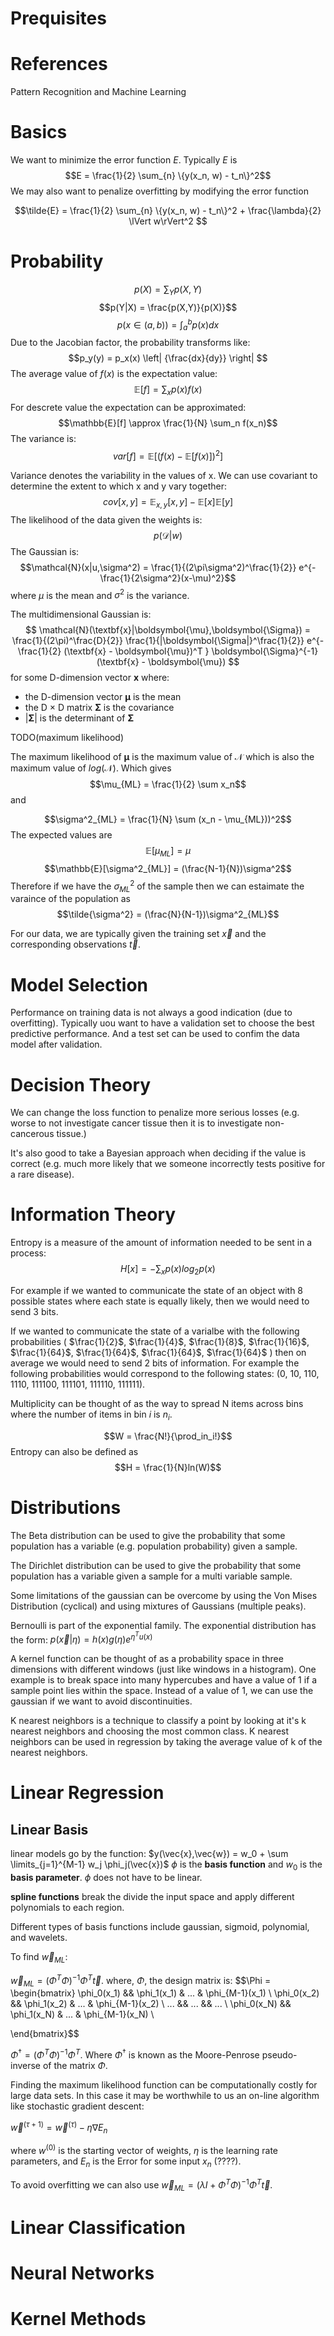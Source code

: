 # Prequisites

# References
Pattern Recognition and Machine Learning

# Basics

We want to minimize the error function $E$.  Typically $E$ is
$$E = \frac{1}{2} \sum_{n} \{y(x_n, w) - t_n\}^2$$
 We may also want to penalize overfitting by modifying the error function
 
$$\tilde{E} = \frac{1}{2} \sum_{n} \{y(x_n, w) - t_n\}^2  + \frac{\lambda}{2} \lVert w\rVert^2 $$
# Probability
$$p(X) = \sum_Y{p(X,Y)}$$
$$p(Y|X) = \frac{p(X,Y)}{p(X)}$$
$$p(x \in (a,b)) = \int_a^b p(x)dx $$
Due to the Jacobian factor, the probability transforms like:
$$p_y(y) = p_x(x) \left| {\frac{dx}{dy}} \right| $$
The average value of $f(x)$ is the expectation value:
$$\mathbb{E}[f] = \sum_x p(x)f(x)$$
For descrete value the expectation can be approximated:
$$\mathbb{E}[f] \approx \frac{1}{N} \sum_n f(x_n)$$
The variance is:
$$var[f] = \mathbb{E}[(f(x) - \mathbb{E}[f(x)])^2]$$

Variance denotes the variability in the values of x.  We can use covariant to determine the extent to which x and y vary together:
$$cov[x,y] = \mathbb{E}_{x,y}[x,y] - \mathbb{E}[x]\mathbb{E}[y]$$
The likelihood of the data given the weights is:
$$p(\mathcal{D}|w)$$
The Gaussian is:
$$\mathcal{N}(x|u,\sigma^2) = \frac{1}{(2\pi\sigma^2)^\frac{1}{2}} e^{-\frac{1}{2\sigma^2}(x-\mu)^2}$$
where $\mu$ is the mean and $\sigma^2$ is the variance.

The multidimensional Gaussian is:
$$
\mathcal{N}(\textbf{x}|\boldsymbol{\mu},\boldsymbol{\Sigma}) =
\frac{1}{(2\pi)^\frac{D}{2}} 
\frac{1}{|\boldsymbol{\Sigma|}^\frac{1}{2}}
e^{-\frac{1}{2} (\textbf{x} - \boldsymbol{\mu})^T }
\boldsymbol{\Sigma}^{-1}(\textbf{x} - \boldsymbol{\mu})
$$
$$$$
for some D-dimension vector $\textbf{x}$ where:
* the D-dimension vector $\boldsymbol{\mu}$ is the mean 
* the  D $\times$ D matrix $\boldsymbol{\Sigma}$ is the covariance
* $|\boldsymbol{\Sigma}|$ is the determinant of $\boldsymbol{\Sigma}$

TODO(maximum likelihood)

The maximum likelihood of $\boldsymbol{\mu}$  is the maximum value of $\mathcal{N}$ which is also the maximum value of $log(\mathcal{N})$.  Which gives
$$\mu_{ML} = \frac{1}{2} \sum x_n$$
and 

$$\sigma^2_{ML} = \frac{1}{N} \sum (x_n - \mu_{ML}))^2$$
The expected values are
$$\mathbb{E}[\mu_{ML}] = \mu$$
$$\mathbb{E}[\sigma^2_{ML}] = (\frac{N-1}{N})\sigma^2$$
Therefore if we have the $\sigma^2_{ML}$ of the sample then we can estaimate the varaince of the population as 
$$\tilde{\sigma^2} = (\frac{N}{N-1})\sigma^2_{ML}$$

For our data, we are typically given the training set $\vec{x}$ and the corresponding observations $\vec{t}$.

# Model Selection
Performance on training data is not always a good indication (due to overfitting).  Typically uou want to have a validation set to choose the best predictive performance.  And a test set can be used to confim the data model after validation.

# Decision Theory
We can change the loss function to penalize more serious losses (e.g. worse to not investigate cancer tissue then it is to investigate non-cancerous tissue.)

It's also good to take a Bayesian approach when deciding if the value is correct (e.g. much more likely that we someone incorrectly tests positive for a rare disease).

# Information Theory
Entropy is a measure of the amount of information needed to be sent in a process: 
$$H[x] = -\sum_x p(x) log_2p(x)$$

For example if we wanted to communicate the state of an object with 8 possible states where each state is equally likely, then we would need to send 3 bits.

If we wanted to communicate the state of a varialbe with the following probabilities (
$\frac{1}{2}$, $\frac{1}{4}$, $\frac{1}{8}$, $\frac{1}{16}$, $\frac{1}{64}$, $\frac{1}{64}$, $\frac{1}{64}$, $\frac{1}{64}$ ) then on average we would need to send 2 bits of information.  For example the following probabilities would correspond to the following states: (0, 10, 110, 1110, 111100, 111101, 111110, 111111).

Multiplicity can be thought of as the way to spread N items across bins where the number of items in bin $i$ is $n_i$.

$$W = \frac{N!}{\prod_in_i!}$$
Entropy can also be defined as
$$H = \frac{1}{N}ln(W)$$

# Distributions

The Beta distribution can be used to give the probability that some population has a variable (e.g. population probability) given a sample.

The Dirichlet distribution can be used to give the probability that some population has a variable given a sample for a multi variable sample.

Some limitations of the gaussian can be overcome by using the Von Mises Distribution (cyclical) and using mixtures of Gaussians (multiple peaks).

Bernoulli is part of the exponential family.  The exponential distribution has the form:
$p(\vec{x}|\eta) = h(x)g(\eta)e^{\eta^T u(x)}$


A kernel function can be thought of as a probability space in three dimensions with different windows (just like windows in a histogram).  One example is to break space into many hypercubes and have a value of 1 if a sample point lies within the space.  Instead of a value of 1, we can use the gaussian if we want to avoid discontinuities.

K nearest neighbors is a technique to classify a point by looking at it's k nearest neighbors and choosing the most common class. K nearest neighbors can be used in regression by taking the average value of k of the nearest neighbors.

# Linear Regression

## Linear Basis

linear models go by the function:
$y(\vec{x},\vec{w}) = w_0 + \sum \limits_{j=1}^{M-1} w_j \phi_j(\vec{x})$
$\phi$ is the **basis function** and $w_0$ is the **basis parameter**. $\phi$ does not have to be linear.

**spline functions** break the divide the input space and apply different polynomials to each region.

Different types of basis functions include gaussian, sigmoid, polynomial, and wavelets.

To find $\vec{w}_{ML}$:

$\vec{w}_{ML} = (\Phi^T \Phi)^{-1} \Phi^T \vec{t}$.
where, $\Phi$, the design matrix is:
$$\Phi = \begin{bmatrix}
\phi_0(x_1) && \phi_1(x_1) & ... & \phi_{M-1}(x_1) \\
\phi_0(x_2) && \phi_1(x_2) & ... & \phi_{M-1}(x_2) \\
... && ... && ... \\
\phi_0(x_N) && \phi_1(x_N) & ... & \phi_{M-1}(x_N) \\

\end{bmatrix}$$

$\Phi^{\dagger} = (\Phi^T \Phi)^{-1} \Phi^T$. Where $\Phi^{\dagger}$ is known as the Moore-Penrose pseudo-inverse of the matrix $\Phi$.


Finding the maximum likelihood function can be computationally costly for large data sets.  In this case it may be worthwhile to us an on-line algorithm like stochastic gradient descent:

$\vec{w}^{(\tau + 1)} = \vec{w}^{(\tau)} -  \eta \nabla E_n$

where $w^{(0)}$ is the starting vector of weights, $\eta$ is the learning rate parameters, and $E_n$ is the Error for some input $x_n$ (????).

To avoid overfitting we can also use
$\vec{w}_{ML} = (\lambda I + \Phi^T \Phi)^{-1} \Phi^T \vec{t}$.


# Linear Classification

# Neural Networks

# Kernel Methods

